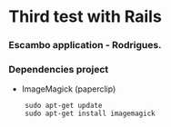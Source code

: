Third test with Rails
=====================

### Escambo application - Rodrigues.


### Dependencies project

* ImageMagick (paperclip)

```
    sudo apt-get update
    sudo apt-get install imagemagick
```